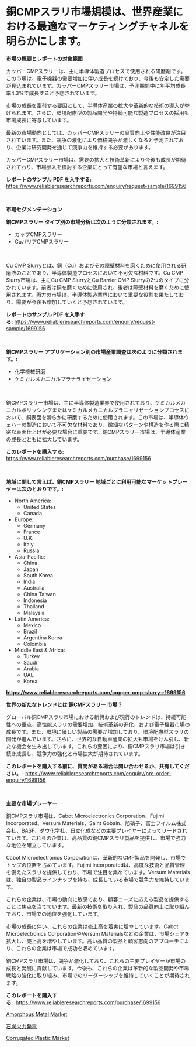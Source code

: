 <p><h1>銅CMPスラリ市場規模は、世界産業における最適なマーケティングチャネルを明らかにします。</h1></p><p><strong>市場の概要とレポートの対象範囲</strong></p>
<p><p>カッパーCMPスラリーは、主に半導体製造プロセスで使用される研磨剤です。この市場は、電子機器の需要増加に伴い成長を続けており、今後も安定した需要が見込まれています。カッパーCMPスラリー市場は、予測期間中に年平均成長率4.3%で成長すると予想されています。</p><p>市場の成長を牽引する要因として、半導体産業の拡大や革新的な技術の導入が挙げられます。さらに、環境配慮型の製品開発や持続可能な製造プロセスの採用も市場成長に寄与しています。</p><p>最新の市場動向としては、カッパーCMPスラリーの品質向上や性能改良が注目されています。また、競争の激化により価格競争が激しくなると予測されており、企業は研究開発を通じて競争力を維持する必要があります。</p><p>カッパーCMPスラリー市場は、需要の拡大と技術革新により今後も成長が期待されており、市場参入を検討する企業にとって有望な市場と言えます。</p></p>
<p><strong>レポートのサンプル PDF を入手する:</strong> <a href="https://www.reliableresearchreports.com/enquiry/request-sample/1699156">https://www.reliableresearchreports.com/enquiry/request-sample/1699156</a></p>
<p>&nbsp;</p>
<p><strong>市場セグメンテーション</strong></p>
<p><strong>銅CMPスラリー タイプ別の市場分析は次のように分類されます。:</strong></p>
<p><ul><li>カップCMPスラリー</li><li>CuバリアCMPスラリー</li></ul></p>
<p>&nbsp;</p>
<p><p>Cu CMP Slurryとは、銅（Cu）およびその障壁材料を磨くために使用される研磨液のことであり、半導体製造プロセスにおいて不可欠な材料です。Cu CMP Slurry市場は、主にCu CMP SlurryとCu Barrier CMP Slurryの2つのタイプに分かれています。前者は銅を磨くために使用され、後者は障壁材料を磨くために使用されます。両方の市場は、半導体製造業界において重要な役割を果たしており、需要が今後も増加していくと予想されています。</p></p>
<p><strong>レポートのサンプル PDF を入手する:</strong>&nbsp;<a href="https://www.reliableresearchreports.com/enquiry/request-sample/1699156">https://www.reliableresearchreports.com/enquiry/request-sample/1699156</a></p>
<p>&nbsp;</p>
<p><strong> 銅CMPスラリー アプリケーション別の市場産業調査は次のように分類されます。:</strong></p>
<p><ul><li>化学機械研磨</li><li>ケミカルメカニカルプラナライゼーション</li></ul></p>
<p>&nbsp;</p>
<p><p>銅CMPスラリー市場は、主に半導体製造業界で使用されており、ケミカルメカニカルポリッシングまたはケミカルメカニカルプラニャリゼーションプロセスにおいて、銅表面を滑らかに研磨するために使用されます。この市場は、半導体ウェハーの製造において不可欠な材料であり、微細なパターンや構造を作る際に精密な表面仕上げが必要な場合に重要です。銅CMPスラリー市場は、半導体産業の成長とともに拡大しています。</p></p>
<p><strong>このレポートを購入する:</strong>&nbsp; <a href="https://www.reliableresearchreports.com/purchase/1699156">https://www.reliableresearchreports.com/purchase/1699156</a></p>
<p>&nbsp;</p>
<p><strong>地域に関して言えば、銅CMPスラリー 地域ごとに利用可能なマーケットプレーヤーは次のとおりです。:</strong></p>
<p><ul>
    <li>
        North America:
        <ul>
            <li>United States</li>
            <li>Canada</li>
        </ul>
    </li>
    <li>
        Europe:
        <ul>
            <li>Germany</li>
            <li>France</li>
            <li>U.K.</li>
            <li>Italy</li>
            <li>Russia</li>
        </ul>
    </li>
    <li>
        Asia-Pacific:
        <ul>
            <li>China</li>
            <li>Japan</li>
            <li>South Korea</li>
            <li>India</li>
            <li>Australia</li>
            <li>China Taiwan</li>
            <li>Indonesia</li>
            <li>Thailand</li>
            <li>Malaysia</li>
        </ul>
    </li>
    <li>
        Latin America:
        <ul>
            <li>Mexico</li>
            <li>Brazil</li>
            <li>Argentina Korea</li>
            <li>Colombia</li>
        </ul>
    </li>
    <li>
        Middle East & Africa:
        <ul>
            <li>Turkey</li>
            <li>Saudi</li>
            <li>Arabia</li>
            <li>UAE</li>
            <li>Korea</li>
        </ul>
    </li>
    </ul></p>
<p><strong><a href="https://www.reliableresearchreports.com/copper-cmp-slurry-r1699156">https://www.reliableresearchreports.com/copper-cmp-slurry-r1699156</a></strong>&nbsp;</p>
<p><strong>世界の新たなトレンドとは 銅CMPスラリー 市場？</strong></p>
<p><p>グローバル銅CMPスラリ市場における新興および現行のトレンドは、持続可能性への重点、高性能スラリの需要増加、技術革新の進化、および電子機器市場の成長です。また、環境に優しい製品の需要が増加しており、環境配慮型スラリの開発が進んでいます。さらに、世界的な自動車産業の拡大も市場をけん引し、新たな機会を生み出しています。これらの要因により、銅CMPスラリ市場は引き続き成長し、競争力の強化と市場拡大が期待されています。</p></p>
<p><strong>このレポートを購入する前に、質問がある場合は問い合わせるか、共有してください。</strong>- <a href="https://www.reliableresearchreports.com/enquiry/pre-order-enquiry/1699156">https://www.reliableresearchreports.com/enquiry/pre-order-enquiry/1699156</a></p>
<p>&nbsp;</p>
<p><strong>主要な市場プレーヤー</strong></p>
<p><p>銅CMPスラリ市場は、Cabot Microelectronics Corporation、Fujimi Incorporated、Versum Materials、Saint Gobain、旭硝子、富士フイルム株式会社、BASF、ダウ化学社、日立化成などの主要プレイヤーによってリードされています。これらの企業は、高品質の銅CMPスラリ製品を提供し、市場で強力な地位を確立しています。 </p><p>Cabot Microelectronics Corporationは、革新的なCMP製品を開発し、市場でトップの位置を占めています。Fujimi Incorporatedは、高度な技術と品質管理を備えたスラリを提供しており、市場で注目を集めています。Versum Materialsは、独自の製品ラインナップを持ち、成長している市場で競争力を維持しています。</p><p>これらの企業は、市場の動向に敏感であり、顧客ニーズに応える製品を提供することに焦点を当てています。最新の技術を取り入れ、製品の品質向上に取り組んでおり、市場での地位を強化しています。</p><p>市場の成長に伴い、これらの企業は売上高を着実に増やしています。Cabot Microelectronics CorporationやVersum Materialsなどの企業は、市場シェアを拡大し、売上高を増やしています。高い品質の製品と顧客志向のアプローチにより、これらの企業は市場で成功を収めています。</p><p>銅CMPスラリ市場は、競争が激化しており、これらの主要プレイヤーが市場の成長と発展に貢献しています。今後も、これらの企業は革新的な製品開発や市場戦略の強化に取り組み、市場でのリーダーシップを維持していくことが期待されます。</p></p>
<p><strong>このレポートを購入する:</strong>&nbsp;&nbsp;<a href="https://www.reliableresearchreports.com/purchase/1699156">https://www.reliableresearchreports.com/purchase/1699156</a></p>
<p><p><a href="https://unruly-ladybug-44b.notion.site/Amorphous-Metal-Market-Provides-a-Comprehensive-Analysis-Including-a-Macro-Overview-of-the-Market-as-9b17383dbb9a4c1892db3800bbed6c13">Amorphous Metal Market</a></p><p><a href="https://medium.com/@demarcuskuhlman/%E7%9F%B3%E7%82%AD%E7%81%AB%E5%8A%9B%E7%99%BA%E9%9B%BB%E5%B8%82%E5%A0%B4-2031%E5%B9%B4%E3%81%BE%E3%81%A7%E3%81%AE%E6%88%90%E5%8A%9F%E3%81%99%E3%82%8B%E3%83%93%E3%82%B8%E3%83%8D%E3%82%B9%E6%88%A6%E7%95%A5%E3%81%AE%E9%8D%B5-1b6be4841727">石炭火力発電</a></p><p><a href="https://cute-banjo-8ca.notion.site/Corrugated-Plastic-Market-Furnish-Information-about-Market-Size-Market-Share-Market-Dynamics-and--271c6abf98e646e89312d687b49c3d49">Corrugated Plastic Market</a></p></p>